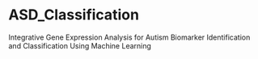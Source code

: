 # ASD_Classification
Integrative Gene Expression Analysis for Autism Biomarker Identification and Classification Using Machine Learning
